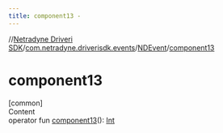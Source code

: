 ```yaml
---
title: component13 -
---
```

//[Netradyne Driveri SDK](../../index.md)/[com.netradyne.driverisdk.events](../index.md)/[NDEvent](index.md)/[component13](component13.md)



# component13  
[common]  
Content  
operator fun [component13](component13.md)(): [Int](https://kotlinlang.org/api/latest/jvm/stdlib/kotlin/-int/index.html)  



